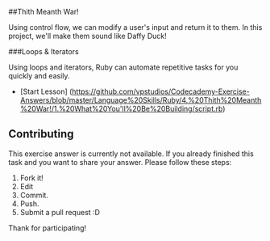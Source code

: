 ##Thith Meanth War!

Using control flow, we can modify a user's input and return it to them. In this project, we'll make them sound like Daffy Duck!

###Loops & Iterators

Using loops and iterators, Ruby can automate repetitive tasks for you quickly and easily.


* [Start Lesson] (https://github.com/vpstudios/Codecademy-Exercise-Answers/blob/master/Language%20Skills/Ruby/4.%20Thith%20Meanth%20War!/1.%20What%20You'll%20Be%20Building/script.rb)





## Contributing

This exercise answer is currently not available. If you already finished this task and you want to share your answer. Please follow these steps: 

1. Fork it!
2. Edit
3. Commit.
4. Push.
5. Submit a pull request :D

Thank for participating!